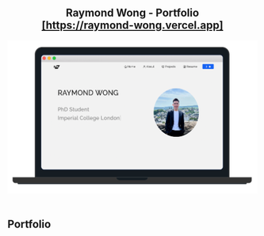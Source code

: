 <h2 align="center">
  Raymond Wong - Portfolio<br/>
  <a href="https://raymond-wong.vercel.app" target="_blank">[https://raymond-wong.vercel.app]</a>
</h2>
<div align="center">
  <img alt="Demo" src="https://github.com/RaymondWKWong/Portfolio/blob/main/Images/Website.png" />
</div>

<br/>

## Portfolio
